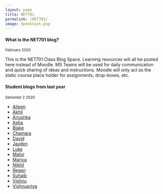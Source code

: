 ```yaml
---
layout: page
title: NET701
permalink: /NET701/
image: OpenStack.png
---
```

#### What is the NET701 blog? 
<small>February 2020</small>

This is the NET701 Class Blog Space. Learning resources will all be posted here instead of Moodle. MS Teams will be used for daily communication and quick sharing of ideas and instructions. Moodle will only act as the static course place holder for assignments, drop-boxes, etc.
#### Student blogs from last year
<small> Semester 2 2020</small>

* [Aileen](https://aepnmit2020.wordpress.com/net701/)
* [Akhil](https://net701blogs.wordpress.com/)
* [Anushka](https://anushkazblog.wordpress.com/)
* [Asha](https://ashageorge35.wordpress.com/)
* [Blake](https://blakedes501.wordpress.com/category/net701/)
* [Chamara](https://enterprise-infrastructures.blogspot.com/)
* [David](https://sydeme.news.blog/)
* [Jayden](https://jaykdpc.wordpress.com/category/net701/)
* [Luke](https://lukewarren256642448.wordpress.com/)
* [Mahir](https://blogsofking.wordpress.com/net701/)
* [Mariya](https://mariyanet701.wordpress.com/)
* [Nikhil](https://nikhilnet701.wordpress.com/)
* [Regan](https://medium.com/@r.zohrab/net-701-blog-c549b5a64db8)
* [Suhaib](https://parappallath.wordpress.com/)
* [Vishnu](https://badboynet701.wordpress.com/)
* [Vishnupriya](https://vishnupriyanet701.wordpress.com/)
<!-- 
#### Work, week 45
<small>November 3 2020</small>

The sessions this week will be for Assessemnt 2 Q & A. There is no compulsory attendance, as described in my postings in our NET701 MS Team.

* The last blog posting suggestion: Your IT Service management framework of choice – why?

List of blog posting suggestions:

1. Give a brief overview of what ITIL and Cobit 5 are, and what they can be used for?
2. In an example of project/change managemen, What would your initial approach be to get an overview of the scenario?
3. Describe your choice of technology and deployment environment for Assignment 2. Remember to give reasons for your choice
4. Your IT Service management framework of choice – why?

#### Work, week 44
<small>October 28 2020</small>

The session on Thursday will be for Assessemnt 2 Q & A. There is no compulsory attendance.

* Blog posting suggestion for this week: Describe your choice of technology and deployment environment (practical scenario)

#### IT Service Management Frameworks - Excercise
<small>October 21 2020</small>

Example of project/change management

You have had a permanent position at the ITS department at NMIT for around a year, within firewall configuration and maintenance. You are therefore already familiar with the procedures and the structure of the department. 
You are now approached by your team leader because the ITS department is planning to implement a new firewall product, and he knows that you know something about governance and management frameworks. Therefore, you would be a potential manager candidate for the project.
As you already know your team leader, and he knows that you master the tasks you are doing presently, the interview is not a job interview, and you don’t have to worry about losing your present position. But you would obviously like to advance your career and convince him about your capabilities.

1. Initiating the project
    * What would your initial approach be to get an overview of the scenario?

2. Methodology level
    * Please line up and explain the overall planning framework you would use. You can choose several approaches or create your own hybrid approach. As long as you are able to argue for your choice.(question below)
    * Justify your choice of overall project management framework(s)

3. Method Level
    * Please create a list of overall steps you would divide the project into:
    * Justify your choice of these steps.
    * Explain roughly what you and your team would do in these steps.

4. Tools level
    * On a practical level; how would you and your team execute the project work?
    * Some examples could be:
        * Which software tools would you use?
        * How would you organise and share documentation?
        * How would you organise communication in the team?
        * How would you organise time management and allocation?
        * Etc.
        * ..

#### Bloging task for this week
<small>October 21 2020</small>

* Answer the first question in the exercise above

#### Assessment 2 - Blogs
<small>October 15 2020</small>

I would expect at least 4 blog postings from you to cover this part of the assesssment. The blog postings will be your refelctions on your work with ITIL and Cobit 5.
You can choose to either refelct on projects that you have been working with in the past, reflections on your contributions to the Assessemnt 2 group work and/or reflect on the work in the classroom. If you choose to reflect on the work in the classroom this week, the blogging theme would be:

* Give a brief overview of what ITIL and Cobit 5 are, and what they can be used for.

A new theme for the following week will be published here next Thursday.

#### Assessment 2 - Groups
<small>October 15 2020</small>

1. Anushka
2. Mahir, Luke & Jayden
3. Aileen & Chamara
4. Asha, Vishnupriya, Nikhil & Akhil
5. David, Vishnu, Suhaib & Mariya
6. Blake & Regan

NB: Please let me know if I got it wrong.

#### Assignment 1, Part 1 - Deadline Extension
<small>September 23 2020</small>

**Submission Deadline for Assignment 1, Part 1 (lab blogs) has been extended until Sunday 4th of October**

I have been asked to give you a bit more time. Given the delays that we have experienced and the fact that you are all involved in solving the probelms, it is not a problem. Please note that part 3 of Assessment 1 - the screencast - is still due the 27th of September.

#### Ways to work the next week
<small>September 3 2020</small>

We will try to team up in pairs and shut down as many of our machines as possible.
To ensure that all work you are doing is communicated, you can for example use MS Teams. Please ask my if you would like me to create your own seperate group.

#### Amnesty - Assessment 1.3 (screencast)
<small>September 2 2020</small>

You can get amnesty from this assessment, if you have acted as a presenter of progress of the ICM labs and acted as an instructor in the classroom. I have put this in place to ensure there is a reward for the students who generously have donated their time and efforts.

#### Assessment 1.2 - Presentations on Thursday, the 10th of September
<small>September 2 2020</small>

**Groups**

1. Akhil, Vishnupriya & Nikhil
2. David & Vishnu
3. Suhaib, Asha & Mariya
4. Blake, Jayden, Luke & Regan
5. Mahir, Chamara, Anushka & Aileen

This part of the assignment centres on the knowledge gained from the VMware class materials and lab work that has been completed as part of this course.  You will work in a group of at least two people (preferably 3 individuals) to present information..

This is a group activity (2 or 3 people).  Using the knowledge that you have gained from completing the labs, create a class presentation (10 minutes) focussed on the how VMware can be implemented as part of a hybrid infrastructure solution, with focus on three objectives:

* Security network from internal and/or external perspective
* Economic factors to consider when you are running a hybrid infrastructure solution in an enterprise (on-premise hypervisor/cloud based hosting and services)
* Staffing/qualification constraints to consider in an institution with a hybrid infrastructure setup

Please note that the enterprise network is theoretical and not based on a particular case study.

#### Instructional video on WMWare 6.5 ICM
<small>September 2 2020</small>

<iframe width="560" height="315" src="https://www.youtube.com/embed/videoseries?list=PLPbPssOfdt-wGk3BJ_cBIbRoq6c9YZC86" frameborder="0" allow="accelerometer; autoplay; encrypted-media; gyroscope; picture-in-picture" allowfullscreen></iframe>

#### Message from Grant (our curriculum manager) about TALOS VTE lack of backup
<small>August 21 2020</small>

I need to ask you to make sure you talk to your students and ensure they are backing up ALL of their work remotely themselves.  We are not in a position to rely on IT to be able to restore any of their work in event of loss or failure.

I am sending an email to Directorate to raise my concerns about this but wanted to make sure you were all aware of this and that we are making sure our students understand the importance of them making their own backups of their work.

If you have any questions or would like to discuss this further, please let me know.

Thanks
Grant

#### Alex from CCL and Dan from NMIT ITS
<small>August 17 2020</small>

We are in the fortunate position of having Alex from CCL coming in on Thursday to speak about the NMIT infrastructure architecture as an example of an enterprise solution where WMware is implemented. He will explain the justification of the current solution and it’s advantages/disadvantages. Connected to this will also discuss the hybrid balance in the solution. Lastly we possibly have time to explore how documentation from Vmware can  bridge into the management/governance frameworks  (ITIL and COBIT).

Dan from NMIT ITS will join him, and talk about NMIT’s infrastructure relevant from a Vmware administration and maintenance perspective. Also, it will be interesting experience a valuation of the current solution from his perspective.

#### Advice - initial setup
<small>August 12 2020</small>

A few pieces of advice to set up you Vmware workshop environment.

* Work structured with you allocation of switches and IP addresses. Write it down and have a naming convention for you network components
* Always install Vmware tools on your you machines whenever you can
* Test connections before you progress
* Work out you own personal diagram of your environment – so you have the best possible overview

Forget the Windows10 client that you where asked to set up last time for a bit – we might need it later. But set it up in your network with it’s own IP an Internet access

Install the following machines: 

ESXi01
6 vCPU
12GB RAM
200GB Hard Disk

ESXi01
6 vCPU
12GB RAM
100GB Hard Disk

Windows2016 Server
4 vCPU
6GB RAM
Two 100GB Hard Disk

#### More resources
<small>August 11 2020</small>

[Diagram from Sinhara](/docs/img/TALOS_VMWare_LAB.pdf)

#### Examples of Student Blogs from last year
<small>August 10 2020</small>

* [Callum](https://callumbanksnet701.wordpress.com/)
* [Stewart](https://stewartmetcalfe.wordpress.com/category/final-year-2019/net701/)

#### Plan for the coming week
<small>August 10 2020</small>

We will get the environment installed with the help from Sinhara. He will also bring a diagram on Wednesday that you can follow.

To support you, I have created links in this blog to a couple of the student blogs from last year.
I have also created a collection of presentations and other resources in the ‘files’ section of our NET701 MS Teams space. You can have a look in there, but I will probably also discuss some of them in the classroom.

See you on Wednesday.

#### First blog posting
<small>August 3 2020</small>

The first blog psting is your personal recount of the presntation on Wednesday the 5th of August

#### Current Trends for Interprise Infrastructure - Presentations
<small>July 30 2020</small>

This will be the student presentations, Wednesday the 5th of August:

* **Open Stack** by Blake, Jayden and Regan
* **Intrinsic Security** by Aileen, Nikhil, Anushka & Lanka
* **Container Technology/Docker** by Mahir & Luke
* **IoT – Business Applications Ready for Adaption** by David, Mariya and Suhaib
* **Artificial Intelligence and Machine Learning** by Akhil, Vishnu, Vishnupriya & Asha

#### No ICM resources - create presentations instead
<small>July 30 2020</small>

Unfortunately, there is a lot of problems getting access to the the VMware Install, Configure & Manage (ICM) lab resources. I had an email today that it was solved – only to find out that it did not work.

So I have to resolve to a backup plan: You will do research today in groups about current Enterprise Infrastructure, trends, solutions and approaches. You will present it next week, hopefully we have the solved the problems by then. Or I will have found an alternative approach.

I have found a few resources, listed here below:

* [Enterprise IT Infrastructure](https://witanworld.com/article/2019/09/25/enterprise-infrastructure/#:~:text=Understanding%20the%20Enterprise%20IT%20Infrastructure,of%20an%20enterprise%20IT%20environment.)
* [Why Use OpenStack In The Enterprise](https://www.openstack.org/enterprise/)
* [8 Enterprise Technology Predictions for 2020](https://www.vmware.com/radius/enterprise-tech-trends-2020/)
* [Infrastructure as Code: What Is It? Why Is It Important?](https://www.hashicorp.com/resources/what-is-infrastructure-as-code/)

The idea is that you pick one of the trends in the articles and present it. But we will have to communicate your choice beforehand so there are no overlaps and irrelevant topics. -->
